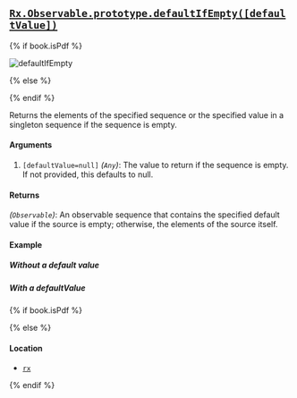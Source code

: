 ## [`Rx.Observable.prototype.defaultIfEmpty([defaultValue])`](https://github.com/Reactive-Extensions/RxJS/blob/master/src/core/linq/observable/defaultifempty.js)

{% if book.isPdf %}

![defaultIfEmpty](http://reactivex.io/documentation/operators/images/defaultIfEmpty.png)

{% else %}



{% endif %}

Returns the elements of the specified sequence or the specified value in a singleton sequence if the sequence is empty.

#### Arguments
1. `[defaultValue=null]` *(`Any`)*: The value to return if the sequence is empty. If not provided, this defaults to null.

#### Returns
*(`Observable`)*: An observable sequence that contains the specified default value if the source is empty; otherwise, the elements of the source itself. 
  
#### Example

##### Without a default value

[](http://jsbin.com/woxed/1/embed?js,console)

##### With a defaultValue

[](http://jsbin.com/yezodu/1/embed?js,console)

{% if book.isPdf %}



{% else %}

#### Location

- [`rx`](https://www.npmjs.org/package/rx)

{% endif %}